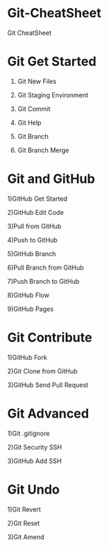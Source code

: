# Git-CheatSheet
Git CheatSheet


# Git Get Started
1) Git New Files

2) Git Staging Environment

3) Git Commit

4) Git Help

5) Git Branch

6) Git Branch Merge

# Git and GitHub
1)GitHub Get Started

2)GitHub Edit Code

3)Pull from GitHub

4)Push to GitHub

5)GitHub Branch

6)Pull Branch from GitHub

7)Push Branch to GitHub

8)GitHub Flow

9)GitHub Pages

# Git Contribute
1)GitHub Fork

2)Git Clone from GitHub

3)GitHub Send Pull Request

# Git Advanced
1)Git .gitignore

2)Git Security SSH

3)GitHub Add SSH

# Git Undo
1)Git Revert

2)Git Reset

3)Git Amend
